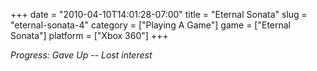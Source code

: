 +++
date = "2010-04-10T14:01:28-07:00"
title = "Eternal Sonata"
slug = "eternal-sonata-4"
category = ["Playing A Game"]
game = ["Eternal Sonata"]
platform = ["Xbox 360"]
+++

<i>Progress: Gave Up -- Lost interest</i>